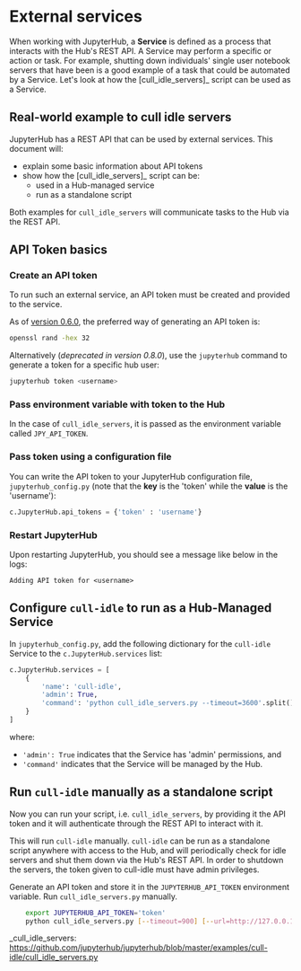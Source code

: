 # External services

When working with JupyterHub, a **Service** is defined as a process
that interacts with the Hub's REST API. A Service may perform a specific
or action or task. For example, shutting down individuals' single user
notebook servers that have been is a good example of a task that could
be automated by a Service. Let's look at how the [cull_idle_servers]_
script can be used as a Service.

## Real-world example to cull idle servers

JupyterHub has a REST API that can be used by external services. This
document will:

- explain some basic information about API tokens
- show how the [cull_idle_servers]_ script can be:
    - used in a Hub-managed service
    - run as a standalone script

Both examples for `cull_idle_servers` will communicate tasks to the
Hub via the REST API.

## API Token basics

### Create an API token

To run such an external service, an API token must be created and
provided to the service.

As of [version 0.6.0](./changelog.html), the preferred way of
generating an API token is:

```bash
openssl rand -hex 32
```

Alternatively (*deprecated in version 0.8.0*), use the `jupyterhub`
command to generate a token for a specific hub user:

```bash
jupyterhub token <username>
```

### Pass environment variable with token to the Hub

In the case of `cull_idle_servers`, it is passed as the environment
variable called `JPY_API_TOKEN`.

### Pass token using a configuration file

You can write the API token to your JupyterHub
configuration file, `jupyterhub_config.py` (note that
the **key** is the 'token' while the **value** is the 'username'):

```python
c.JupyterHub.api_tokens = {'token' : 'username'}
```

### Restart JupyterHub

Upon restarting JupyterHub, you should see a message like below in the
logs:

```
Adding API token for <username>
```


## Configure `cull-idle` to run as a Hub-Managed Service

In `jupyterhub_config.py`, add the following dictionary for the
`cull-idle` Service to the `c.JupyterHub.services` list:

```python
c.JupyterHub.services = [
    {
        'name': 'cull-idle',
        'admin': True,
        'command': 'python cull_idle_servers.py --timeout=3600'.split(),
    }
]
```

where:

- `'admin': True` indicates that the Service has 'admin' permissions, and
- `'command'` indicates that the Service will be managed by the Hub.

## Run `cull-idle` manually as a standalone script

Now you can run your script, i.e. `cull_idle_servers`, by providing it
the API token and it will authenticate through the REST API to
interact with it.

This will run `cull-idle` manually. `cull-idle` can be run as a standalone
script anywhere with access to the Hub, and will periodically check for idle
servers and shut them down via the Hub's REST API. In order to shutdown the
servers, the token given to cull-idle must have admin privileges.

Generate an API token and store it in the `JUPYTERHUB_API_TOKEN` environment
variable. Run `cull_idle_servers.py` manually.

```bash
    export JUPYTERHUB_API_TOKEN='token'
    python cull_idle_servers.py [--timeout=900] [--url=http://127.0.0.1:8081/hub/api]
```



_cull_idle_servers: https://github.com/jupyterhub/jupyterhub/blob/master/examples/cull-idle/cull_idle_servers.py